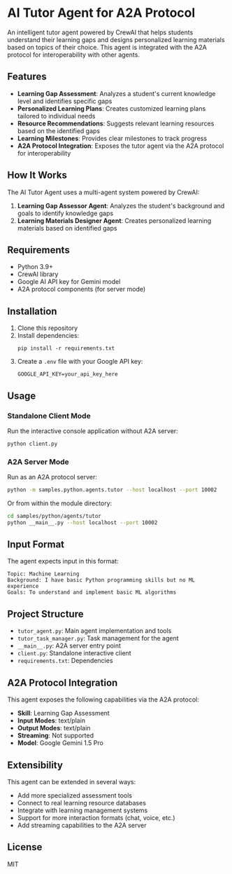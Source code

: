 # AI Tutor Agent for A2A Protocol

An intelligent tutor agent powered by CrewAI that helps students understand their learning gaps and designs personalized learning materials based on topics of their choice. This agent is integrated with the A2A protocol for interoperability with other agents.

## Features

- **Learning Gap Assessment**: Analyzes a student's current knowledge level and identifies specific gaps
- **Personalized Learning Plans**: Creates customized learning plans tailored to individual needs
- **Resource Recommendations**: Suggests relevant learning resources based on the identified gaps
- **Learning Milestones**: Provides clear milestones to track progress
- **A2A Protocol Integration**: Exposes the tutor agent via the A2A protocol for interoperability

## How It Works

The AI Tutor Agent uses a multi-agent system powered by CrewAI:

1. **Learning Gap Assessor Agent**: Analyzes the student's background and goals to identify knowledge gaps
2. **Learning Materials Designer Agent**: Creates personalized learning materials based on identified gaps

## Requirements

- Python 3.9+
- CrewAI library
- Google AI API key for Gemini model
- A2A protocol components (for server mode)

## Installation

1. Clone this repository
2. Install dependencies:
   ```
   pip install -r requirements.txt
   ```
3. Create a `.env` file with your Google API key:
   ```
   GOOGLE_API_KEY=your_api_key_here
   ```

## Usage

### Standalone Client Mode

Run the interactive console application without A2A server:

```bash
python client.py
```

### A2A Server Mode

Run as an A2A protocol server:

```bash
python -m samples.python.agents.tutor --host localhost --port 10002
```

Or from within the module directory:

```bash
cd samples/python/agents/tutor
python __main__.py --host localhost --port 10002
```

## Input Format

The agent expects input in this format:

```
Topic: Machine Learning
Background: I have basic Python programming skills but no ML experience
Goals: To understand and implement basic ML algorithms
```

## Project Structure

- `tutor_agent.py`: Main agent implementation and tools
- `tutor_task_manager.py`: Task management for the agent
- `__main__.py`: A2A server entry point
- `client.py`: Standalone interactive client
- `requirements.txt`: Dependencies

## A2A Protocol Integration

This agent exposes the following capabilities via the A2A protocol:

- **Skill**: Learning Gap Assessment
- **Input Modes**: text/plain
- **Output Modes**: text/plain
- **Streaming**: Not supported
- **Model**: Google Gemini 1.5 Pro

## Extensibility

This agent can be extended in several ways:

- Add more specialized assessment tools
- Connect to real learning resource databases
- Integrate with learning management systems
- Support for more interaction formats (chat, voice, etc.)
- Add streaming capabilities to the A2A server

## License

MIT
